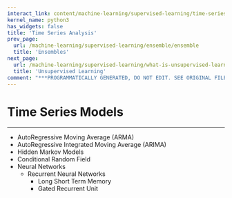 ```yaml
---
interact_link: content/machine-learning/supervised-learning/time-series-analysis/time-series-models.ipynb
kernel_name: python3
has_widgets: false
title: 'Time Series Analysis'
prev_page:
  url: /machine-learning/supervised-learning/ensemble/ensemble
  title: 'Ensembles'
next_page:
  url: /machine-learning/supervised-learning/what-is-unsupervised-learning
  title: 'Unsupervised Learning'
comment: "***PROGRAMMATICALLY GENERATED, DO NOT EDIT. SEE ORIGINAL FILES IN /content***"
---
```



# Time Series Models



---
- AutoRegressive Moving Average (ARMA)
- AutoRegressive Integrated Moving Average (ARIMA)
- Hidden Markov Models
- Conditional Random Field
- Neural Networks
    - Recurrent Neural Networks
        - Long Short Term Memory
        - Gated Recurrent Unit

